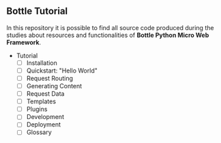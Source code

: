 ## Bottle Tutorial

In this repository it is possible to find all source code produced during the studies about resources and functionalities of **Bottle Python Micro Web Framework**.

- Tutorial
  - [ ] Installation
  - [ ] Quickstart: "Hello World"
  - [ ] Request Routing
  - [ ] Generating Content
  - [ ] Request Data
  - [ ] Templates
  - [ ] Plugins
  - [ ] Development
  - [ ] Deployment
  - [ ] Glossary
